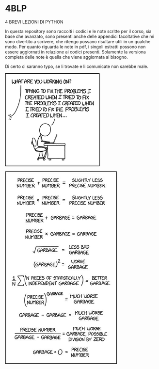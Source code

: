 # 4BLP
4 BREVI LEZIONI DI PYTHON

In questa repository sono raccolti i codici e le note scritte per il corso, sia base che avanzato, sono presenti anche delle appendici facoltative che mi sono divertito a scrivere, che ritengo possano risultare utili in un qualche modo.
Per quanto riguarda le note in pdf, i singoli estratti possono non essere aggiornati in relazione ai codici presenti. Solamente la versiona completa delle note è quella che viene aggiornata al bisogno. 

Di certo ci saranno typo, se li trovate e li comunicate non sarebbe male.

![](vignette/fixing_problems.png)


![](vignette/analisi.jpeg)
